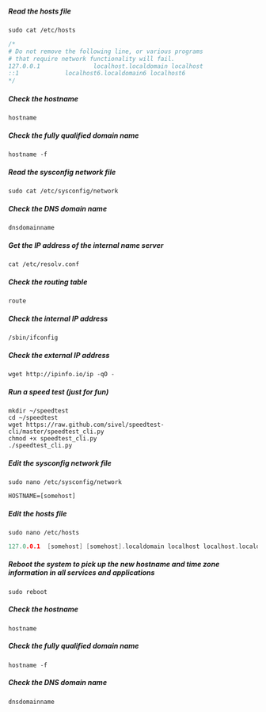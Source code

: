 

##### Read the hosts file
```
sudo cat /etc/hosts
```
```c
/*
# Do not remove the following line, or various programs
# that require network functionality will fail.
127.0.0.1               localhost.localdomain localhost
::1             localhost6.localdomain6 localhost6
*/
```

##### Check the hostname 
```
hostname
```
##### Check the fully qualified domain name
```
hostname -f
```

##### Read the sysconfig network file
```
sudo cat /etc/sysconfig/network
```

##### Check the DNS domain name
```
dnsdomainname
```

##### Get the IP address of the internal name server
```
cat /etc/resolv.conf
```

##### Check the routing table
```
route
```

##### Check the internal IP address
```
/sbin/ifconfig
```

##### Check the external IP address
```
wget http://ipinfo.io/ip -qO -
```

##### Run a speed test (just for fun)
```
mkdir ~/speedtest
cd ~/speedtest
wget https://raw.github.com/sivel/speedtest-cli/master/speedtest_cli.py
chmod +x speedtest_cli.py
./speedtest_cli.py
```


##### Edit the sysconfig network file
```
sudo nano /etc/sysconfig/network
```
```
HOSTNAME=[somehost]
```

##### Edit the hosts file
```
sudo nano /etc/hosts
```
```c
127.0.0.1  [somehost] [somehost].localdomain localhost localhost.localdomain
```

##### Reboot the system to pick up the new hostname and time zone information in all services and applications
```
sudo reboot
```

##### Check the hostname 
```
hostname
```
##### Check the fully qualified domain name
```
hostname -f
```

##### Check the DNS domain name
```
dnsdomainname
```
